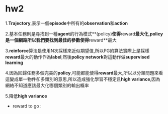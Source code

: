 # hw2
1.**Trajectory**,表示一個**episode**中所有的**observation**和**action**

2.基本任務則是尋找到一種**agent**的行為模式**(policy)**使得**reward**最大化,**policy**是一個網路所以我們要找到最佳的參數使得**reward**最大

3.**reinforce**算法是使用N次採樣來近似期望值,所以PG的算法實際上是採樣**reward**最大的動作作為**label**,然後**policy network**對這動作做**supervised learning**

4.因為回歸任務多個完美的**policy**,可能都能使得**reward**最大,所以以分類問題來看這變成單一物件卻多類別的意思,所以造成強化學習不穩定且**high variance**,因為網絡不知道應該最大化哪個類別的輸出概率

5.降低**high variance**
* reward to go : 

